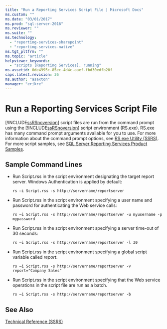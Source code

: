 ```yaml
---
title: "Run a Reporting Services Script File | Microsoft Docs"
ms.custom: ""
ms.date: "03/01/2017"
ms.prod: "sql-server-2016"
ms.reviewer: ""
ms.suite: ""
ms.technology: 
  - "reporting-services-sharepoint"
  - "reporting-services-native"
ms.tgt_pltfrm: ""
ms.topic: "article"
helpviewer_keywords: 
  - "scripts [Reporting Services], running"
ms.assetid: 0de4995c-85ec-4d4c-aaef-fbd30edfb20f
caps.latest.revision: 36
ms.author: "asaxton"
manager: "erikre"
---
```

# Run a Reporting Services Script File
  [!INCLUDE[ssRSnoversion](../../advanced-analytics/r-services/includes/ssrsnoversion-md.md)] script files are run from the command prompt using the [!INCLUDE[ssRSnoversion](../../advanced-analytics/r-services/includes/ssrsnoversion-md.md)] script environment (RS.exe). RS.exe has many command prompt arguments available for you to use. For more information about the command prompt options, see [RS.exe Utility &#40;SSRS&#41;](../../reporting-services/tools/rs.exe-utility-ssrs.md). For more script samples, see [SQL Server Reporting Services Product Samples](http://go.microsoft.com/fwlink/?LinkId=177889).  
  
## Sample Command Lines  
  
-   Run Script.rss in the script environment designating the target report server. Windows Authentication is applied by default:  
  
    ```  
    rs –i Script.rss -s http://servername/reportserver  
    ```  
  
-   Run Script.rss in the script environment specifying a user name and password for authenticating the Web service calls:  
  
    ```  
    rs –i Script.rss -s http://servername/reportserver -u myusername -p mypassword  
    ```  
  
-   Run Script.rss in the script environment specifying a server time-out of 30 seconds:  
  
    ```  
    rs –i Script.rss -s http://servername/reportserver -l 30  
    ```  
  
-   Run Script.rss in the script environment specifying a global script variable called *report*.  
  
    ```  
    rs –i Script.rss -s http://servername/reportserver -v report="Company Sales"  
    ```  
  
-   Run Script.rss in the script environment specifying that the Web service operations in the script file are run as a batch.  
  
    ```  
    rs –i Script.rss -s http://servername/reportserver -b  
    ```  
  
## See Also  
 [Technical Reference &#40;SSRS&#41;](../../reporting-services/technical-reference-ssrs.md)  
  
  